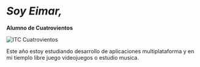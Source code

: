 # _Soy Eimar,_
**Alumno de Cuatrovientos**

![ITC Cuatrovientos](https://lh3.googleusercontent.com/proxy/pZokvDxsG5U-nEncCeZ_NYMGVK3Jkm8cJMxc6rvWEGPD9VbNdksdvnh-6Y76ssWoVXN0Iju-rha2g1tfKAcM0RbyvmF5hfZasyX1CD8CtZEw5dKCabM_wi5YMmuIafT2zT7jgk_yamynITLTZch9CbhbkwYjSd0Md6I)

Este año estoy estudiando desarrollo de aplicaciones multiplataforma y en mi tiemplo libre juego videojuegos o estudio musica.

